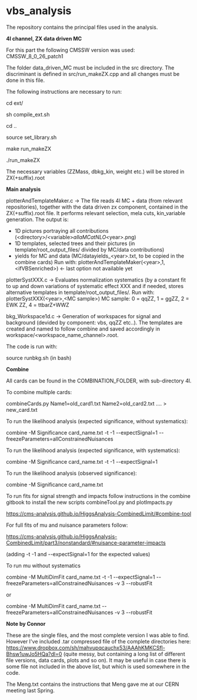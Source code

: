 # vbs_analysis
The repository contains the principal files used in the analysis.

<b> 4l channel, ZX data driven MC </b>

For this part the following CMSSW version was used: CMSSW_8_0_26_patch1

The folder data_driven_MC must be included in the src directory. The discriminant is defined in src/run_makeZX.cpp 
and all changes must be done in this file.

The following instructions are necessary to run:

cd ext/

sh compile_ext.sh

cd ..

source set_library.sh

make run_makeZX

./run_makeZX

The necessary variables (ZZMass, dbkg_kin, weight etc.) will be stored in ZX(+suffix).root

<b> Main analysis </b>

plotterAndTemplateMaker.c -> The file reads 4l MC + data (from relevant repositories), together with the data driven zx component, contained in the ZX(+suffix).root file. It performs relevant selection, mela cuts, kin_variable generation. The output is:
- 1D pictures portraying all contributions (&lt;directory&gt;/&lt;variable&gt;_allaMCatNLO_&lt;year&gt;.png)
- 1D templates, selected trees and their pictures (in template/root_output_files/ divided by MC/data contributions) 
- yields for MC and data (MC/datayields_&lt;year&gt;.txt, to be copied in the combine cards) 
Run with: plotterAndTemplateMaker(&lt;year&gt;,1,&lt;ifVBSenriched&gt;)  <- last option not available yet

plotterSystXXX.c -> Evaluates normalization systematics (by a constant fit to up and down variations of systematic
effect XXX and if needed, stores alternative templates in template/root_output_files/.
Run with: plotterSystXXX(&lt;year&gt;,&lt;MC sample&gt;) 
MC sample: 0 = qqZZ, 1 = ggZZ, 2 = EWK ZZ, 4 = ttbarZ+WWZ

bkg_Workspace1d.c -> Generation of workspaces for signal and background (devided by component: vbs, qqZZ etc..). 
The templates are created and named to follow combine and saved accordingly in workspace/&lt;workspace_name_channel&gt;.root.

The code is run with:

source runbkg.sh (in bash)

<b> Combine </b>

All cards can be found in the COMBINATION_FOLDER, with sub-directory 4l. 

To combine multiple cards: 

combineCards.py Name1=old_card1.txt Name2=old_card2.txt .... > new_card.txt

To run the likelihood analysis (expected significance, without systematics): 

combine -M Significance card_name.txt -t -1 --expectSignal=1 --freezeParameters=allConstrainedNuisances

To run the likelihood analysis (expected significance, with systematics): 

combine -M Significance card_name.txt -t -1 --expectSignal=1

To run the likelihood analysis (observed significance): 

combine -M Significance card_name.txt 

To run fits for signal strength and impacts follow instructions in the combine gitbook to install the new scripts
combineTool.py and plotImpacts.py

https://cms-analysis.github.io/HiggsAnalysis-CombinedLimit/#combine-tool

For full fits of mu and nuisance parameters follow:

https://cms-analysis.github.io/HiggsAnalysis-CombinedLimit/part3/nonstandard/#nuisance-parameter-impacts

(adding -t -1 and --expectSignal=1 for the expected values)

To run mu without systematics

combine -M MultiDimFit card_name.txt -t -1 --expectSignal=1 --freezeParameters=allConstrainedNuisances -v 3 --robustFit

or 

combine -M MultiDimFit card_name.txt --freezeParameters=allConstrainedNuisances -v 3 --robustFit

<b> Note by Connor </b>

These are the single files, and the most complete version I was able to find. However I've included .tar compressed file of the complete directories here: https://www.dropbox.com/sh/mahvupqcauchx53/AAAhKMKCSfl-Bhsw1uwJo5HQa?dl=0 (quite messy, but containing a long list of different file versions, data cards, plots and so on). It may be useful in case there is some file not included in the above list, but which is used somewhere in the code.

The Meng.txt contains the instructions that Meng gave me at our CERN meeting last Spring. 
